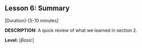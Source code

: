 ## Lesson 6: Summary
[Duration]-[5-10 minutes]

**DESCRIPTION:** A quick review of what we learned in section 2.

**Level:** [*Basic*]
